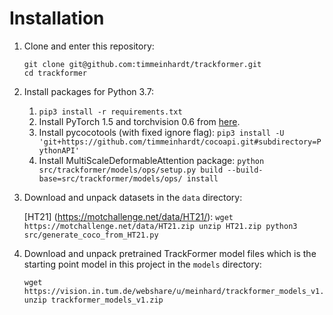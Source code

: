 # Installation

1. Clone and enter this repository:
    ```
    git clone git@github.com:timmeinhardt/trackformer.git
    cd trackformer
    ```

2. Install packages for Python 3.7:

    1. `pip3 install -r requirements.txt`
    2. Install PyTorch 1.5 and torchvision 0.6 from [here](https://pytorch.org/get-started/previous-versions/#v150).
    3. Install pycocotools (with fixed ignore flag): `pip3 install -U 'git+https://github.com/timmeinhardt/cocoapi.git#subdirectory=PythonAPI'`
    5. Install MultiScaleDeformableAttention package: `python src/trackformer/models/ops/setup.py build --build-base=src/trackformer/models/ops/ install`

3. Download and unpack datasets in the `data` directory:

    

    [HT21] (https://motchallenge.net/data/HT21/):
       ```
       wget https://motchallenge.net/data/HT21.zip
       unzip HT21.zip
       python3 src/generate_coco_from_HT21.py
       ```    
    

3. Download and unpack pretrained TrackFormer model files which is the starting point model in this project in the `models` directory:

    ```
    wget https://vision.in.tum.de/webshare/u/meinhard/trackformer_models_v1.zip
    unzip trackformer_models_v1.zip
    ```

